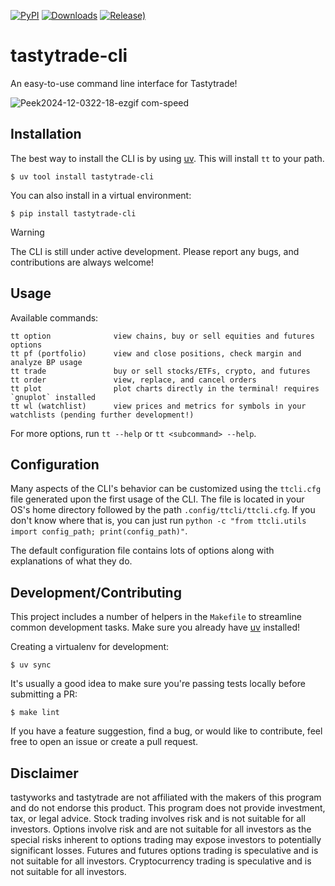 [![PyPI](https://img.shields.io/pypi/v/tastytrade-cli)](https://pypi.org/project/tastytrade-cli)
[![Downloads](https://static.pepy.tech/badge/tastytrade-cli)](https://pepy.tech/project/tastytrade-cli)
[![Release)](https://img.shields.io/github/v/release/tastyware/tastytrade-cli?label=release%20notes)](https://github.com/tastyware/tastytrade-cli/releases)

# tastytrade-cli

An easy-to-use command line interface for Tastytrade!

![Peek2024-12-0322-18-ezgif com-speed](https://github.com/user-attachments/assets/0ca9d3a0-19d4-4eac-bd4a-db78d62a991f)

## Installation

The best way to install the CLI is by using [uv](https://github.com/astral-sh/uv). This will install `tt` to your path.
```
$ uv tool install tastytrade-cli
```
You can also install in a virtual environment:
```
$ pip install tastytrade-cli
```

> [!WARNING]  
> The CLI is still under active development. Please report any bugs, and contributions are always welcome!

## Usage

Available commands:
```
tt option              view chains, buy or sell equities and futures options
tt pf (portfolio)      view and close positions, check margin and analyze BP usage
tt trade               buy or sell stocks/ETFs, crypto, and futures
tt order               view, replace, and cancel orders
tt plot                plot charts directly in the terminal! requires `gnuplot` installed
tt wl (watchlist)      view prices and metrics for symbols in your watchlists (pending further development!)
```
For more options, run `tt --help` or `tt <subcommand> --help`.

## Configuration

Many aspects of the CLI's behavior can be customized using the `ttcli.cfg` file generated upon the first usage of the CLI. The file is located in your OS's home directory followed by the path `.config/ttcli/ttcli.cfg`. If you don't know where that is, you can just run `python -c "from ttcli.utils import config_path; print(config_path)"`.

The default configuration file contains lots of options along with explanations of what they do.

## Development/Contributing

This project includes a number of helpers in the `Makefile` to streamline common development tasks.
Make sure you already have [uv](https://docs.astral.sh/uv/getting-started/installation/) installed!

Creating a virtualenv for development:
```
$ uv sync
```

It's usually a good idea to make sure you're passing tests locally before submitting a PR:
```
$ make lint
```

If you have a feature suggestion, find a bug, or would like to contribute, feel free to open an issue or create a pull request.

## Disclaimer

tastyworks and tastytrade are not affiliated with the makers of this program and do not endorse this product. This program does not provide investment, tax, or legal advice. Stock trading involves risk and is not suitable for all investors. Options involve risk and are not suitable for all investors as the special risks inherent to options trading may expose investors to potentially significant losses. Futures and futures options trading is speculative and is not suitable for all investors. Cryptocurrency trading is speculative and is not suitable for all investors.
